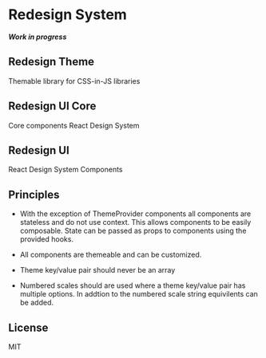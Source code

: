 # Redesign System

**_Work in progress_**

## Redesign Theme

Themable library for CSS-in-JS libraries

## Redesign UI Core

Core components React Design System

## Redesign UI

React Design System Components

## Principles

- With the exception of ThemeProvider components all components are stateless and do not use context. This allows components to be easily composable.
  State can be passed as props to components using the provided hooks.

- All components are themeable and can be customized.

- Theme key/value pair should never be an array

- Numbered scales should are used where a theme key/value pair has multiple options. In addtion to the numbered scale string equivilents can be added.

## License

MIT
